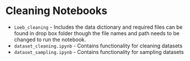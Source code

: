 # Cleaning Notebooks

* `Loeb_cleaning` - Includes the data dictionary and required files can be found in drop box folder though the file names and path needs to be changed to run the notebook. 
* `dataset_cleaning.ipynb` - Contains functionality for cleaning datasets
* `dataset_sampling.ipynb` - Contains functionality for sampling datasets

